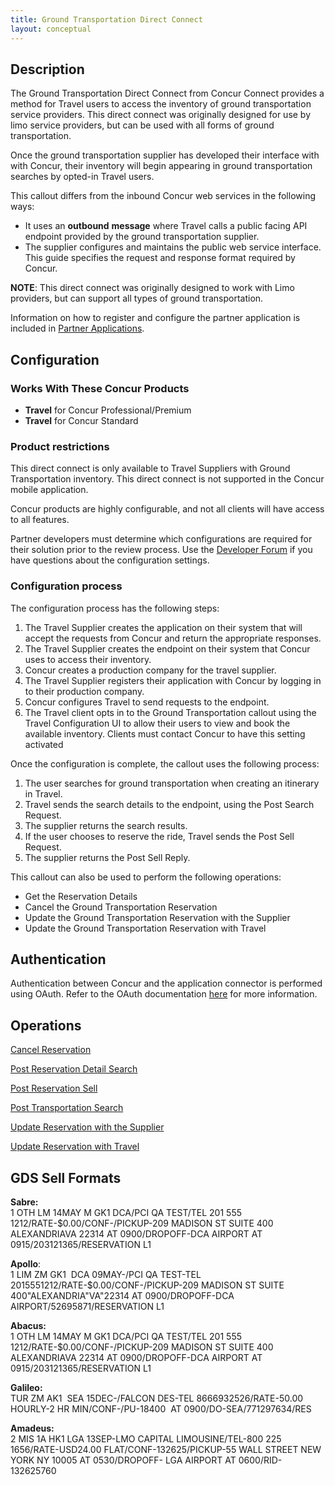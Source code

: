 ```yaml
---
title: Ground Transportation Direct Connect 
layout: conceptual
---
```



## Description

The Ground Transportation Direct Connect from Concur Connect provides a method for Travel users to access the inventory of ground transportation service providers. This direct connect was originally designed for use by limo service providers, but can be used with all forms of ground transportation.

Once the ground transportation supplier has developed their interface with with Concur, their inventory will begin appearing in ground transportation searches by opted-in Travel users.

This callout differs from the inbound Concur web services in the following ways:

* It uses an **outbound** **message** where Travel calls a public facing API endpoint provided by the ground transportation supplier.
* The supplier configures and maintains the public web service interface. This guide specifies the request and response format required by Concur.

**NOTE**: This direct connect was originally designed to work with Limo providers, but can support all types of ground transportation.

Information on how to register and configure the partner application is included in [Partner Applications][1].

## Configuration

### Works With These Concur Products 
* **Travel** for Concur Professional/Premium
* **Travel** for Concur Standard

### Product restrictions

This direct connect is only available to Travel Suppliers with Ground Transportation inventory. This direct connect is not supported in the Concur mobile application.

Concur products are highly configurable, and not all clients will have access to all features.

Partner developers must determine which configurations are required for their solution prior to the review process. Use the [Developer Forum][2] if you have questions about the configuration settings.

### Configuration process

The configuration process has the following steps:

1. The Travel Supplier creates the application on their system that will accept the requests from Concur and return the appropriate responses.
2. The Travel Supplier creates the endpoint on their system that Concur uses to access their inventory.
3. Concur creates a production company for the travel supplier.
4. The Travel Supplier registers their application with Concur by logging in to their production company.
5. Concur configures Travel to send requests to the endpoint.
6. The Travel client opts in to the Ground Transportation callout using the Travel Configuration UI to allow their users to view and book the available inventory. Clients must contact Concur to have this setting activated

Once the configuration is complete, the callout uses the following process:

1. The user searches for ground transportation when creating an itinerary in Travel.
2. Travel sends the search details to the endpoint, using the Post Search Request.
3. The supplier returns the search results.
4. If the user chooses to reserve the ride, Travel sends the Post Sell Request.
5. The supplier returns the Post Sell Reply.

This callout can also be used to perform the following operations:

* Get the Reservation Details
* Cancel the Ground Transportation Reservation
* Update the Ground Transportation Reservation with the Supplier
* Update the Ground Transportation Reservation with Travel

## Authentication
Authentication between Concur and the application connector is performed using OAuth. Refer to the OAuth documentation [here][3] for more information.

## Operations

[Cancel Reservation][4]

[Post Reservation Detail Search][5]

[Post Reservation Sell][6]

[Post Transportation Search][7]

[Update Reservation with the Supplier][8]

[Update Reservation with Travel][9]


##  GDS Sell Formats

**Sabre:**  
1 OTH LM 14MAY M GK1 DCA/PCI QA TEST/TEL 201 555 1212/RATE-$0.00/CONF-/PICKUP-209 MADISON ST SUITE 400 ALEXANDRIAVA 22314 AT 0900/DROPOFF-DCA AIRPORT AT 0915/203121365/RESERVATION L1

**Apollo**:  
1 LIM ZM GK1  DCA 09MAY-/PCI QA TEST-TEL 2015551212/RATE-$0.00/CONF-/PICKUP-209 MADISON ST SUITE 400"ALEXANDRIA"VA"22314 AT 0900/DROPOFF-DCA AIRPORT/52695871/RESERVATION L1

**Abacus:**  
1 OTH LM 14MAY M GK1 DCA/PCI QA TEST/TEL 201 555 1212/RATE-$0.00/CONF-/PICKUP-209 MADISON ST SUITE 400 ALEXANDRIAVA 22314 AT 0900/DROPOFF-DCA AIRPORT AT 0915/203121365/RESERVATION L1

**Galileo:**  
TUR ZM AK1  SEA 15DEC-/FALCON DES-TEL 8666932526/RATE-50.00 HOURLY-2 HR MIN/CONF-/PU-18400  AT 0900/DO-SEA/771297634/RES

**Amadeus:**  
2 MIS 1A HK1 LGA 13SEP-LMO CAPITAL LIMOUSINE/TEL-800 225 1656/RATE-USD24.00 FLAT/CONF-132625/PICKUP-55 WALL STREET NEW YORK NY 10005 AT 0530/DROPOFF- LGA AIRPORT AT 0600/RID-132625760

  


[1]: https://developer.concur.com/overview/partner-applications
[2]: https://developer.concur.com/forums/concur-connect
[3]: https://developer.concur.com/oauth-20
[4]: https://developer.concur.com/direct-connects/ground-transportation/cancel-reservation
[5]: https://developer.concur.com/direct-connects/ground-transportation/post-reservation-detail-search
[6]: https://developer.concur.com/direct-connects/ground-transportation/post-reservation-sell
[7]: https://developer.concur.com/direct-connects/ground-transportation/post-transportation-search
[8]: https://developer.concur.com/direct-connects/ground-transportation/update-reservation-supplier
[9]: https://developer.concur.com/direct-connects/ground-transportation/update-reservation-travel
[10]: https://developer.concur.com/reference/http-codes
